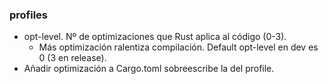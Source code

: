 


### profiles

- opt-level. Nº de optimizaciones que Rust aplica al código (0-3).
    - Más optimización ralentiza compilación. Default opt-level en dev es 0 (3 en release).
- Añadir optimización a Cargo.toml sobreescribe la del profile.